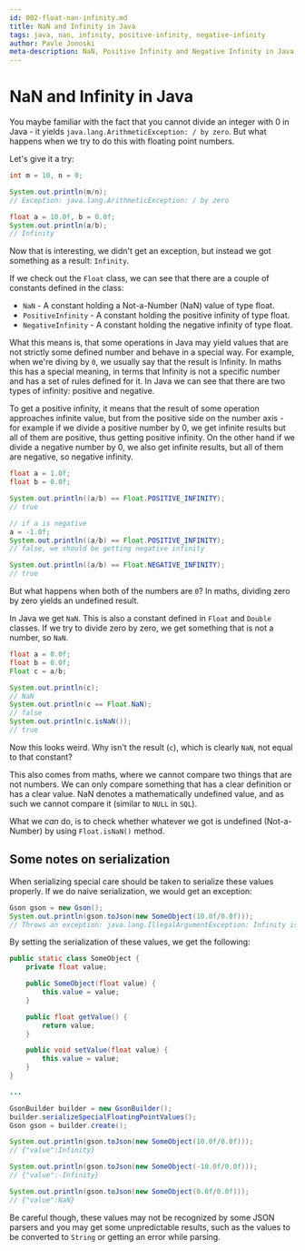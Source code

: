 ```yaml
---
id: 002-float-nan-infinity.md
title: NaN and Infinity in Java
tags: java, nan, infinity, positive-infinity, negative-infinity
author: Pavle Jonoski
meta-description: NaN, Positive Infinity and Negative Infinity in Java
---
```


# NaN and Infinity in Java

You maybe familiar with the fact that you cannot divide an integer with 0 in Java - it yields `java.lang.ArithmeticException: / by zero`.
But what happens when we try to do this with floating point numbers.

Let's give it a try:

```java
int m = 10, n = 0;

System.out.println(m/n);
// Exception: java.lang.ArithmeticException: / by zero

float a = 10.0f, b = 0.0f;
System.out.println(a/b);
// Infinity

```

Now that is interesting, we didn't get an exception, but instead we got something as a result: `Infinity`.

If we check out the `Float` class, we can see that there are a couple of constants defined in the class:

* `NaN` - A constant holding a Not-a-Number (NaN) value of type float.
* `PositiveInfinity` - A constant holding the positive infinity of type float.
* `NegativeInfinity` - A constant holding the negative infinity of type float.

What this means is, that some operations in Java may yield values that are not strictly some defined number and behave in a special way.
For example, when we're diving by `0`, we usually say that the result is Infinity. In maths this has a special meaning, in terms that
Infinity is not a specific number and has a set of rules defined for it. In Java we can see that there are two types of infinity: positive and negative.

To get a positive infinity, it means that the result of some operation approaches infinite value, but from the positive side on the number axis - for
example if we divide a positive number by 0, we get infinite results but all of them are positive, thus getting positive infinity.
On the other hand if we divide a negative number by 0, we also get infinite results, but all of them are negative, so negative infinity.

```java
float a = 1.0f;
float b = 0.0f;

System.out.println((a/b) == Float.POSITIVE_INFINITY);
// true

// if a is negative
a = -1.0f;
System.out.println((a/b) == Float.POSITIVE_INFINITY);
// false, we should be getting negative infinity

System.out.println((a/b) == Float.NEGATIVE_INFINITY);
// true

```


But what happens when both of the numbers are `0`? In maths, dividing zero by zero yields an undefined result.

In Java we get `NaN`. This is also a constant defined in `Float` and `Double` classes.
If we try to divide zero by zero, we get something that is not a number, so `NaN`.

```java
float a = 0.0f;
float b = 0.0f;
Float c = a/b;

System.out.println(c);
// NaN
System.out.println(c == Float.NaN);
// false
System.out.println(c.isNaN());
// true
```

Now this looks weird. Why isn't the result (`c`), which is clearly `NaN`, not equal to that constant?

This also comes from maths, where we cannot compare two things that are not numbers. We can only compare something that has 
a clear definition or has a clear value. NaN denotes a mathematically undefined value, and as such we cannot compare it (similar to `NULL` in `SQL`).

What we *can* do, is to check whether whatever we got is undefined (Not-a-Number) by using `Float.isNaN()` method.

## Some notes on serialization

When serializing special care should be taken to serialize these values properly.
If we do naive serialization, we would get an exception:

```java
Gson gson = new Gson();
System.out.println(gson.toJson(new SomeObject(10.0f/0.0f)));
// Throws an exception: java.lang.IllegalArgumentException: Infinity is not a valid double value as per JSON specification. To override this behavior, use GsonBuilder.serializeSpecialFloatingPointValues() method.
```

By setting the serialization of these values, we get the following:

```java
public static class SomeObject {
    private float value;

    public SomeObject(float value) {
        this.value = value;
    }

    public float getValue() {
        return value;
    }

    public void setValue(float value) {
        this.value = value;
    }
}

...

GsonBuilder builder = new GsonBuilder();
builder.serializeSpecialFloatingPointValues();
Gson gson = builder.create();

System.out.println(gson.toJson(new SomeObject(10.0f/0.0f)));
// {"value":Infinity}

System.out.println(gson.toJson(new SomeObject(-10.0f/0.0f)));
// {"value":-Infinity}

System.out.println(gson.toJson(new SomeObject(0.0f/0.0f)));
// {"value":NaN}
```

Be careful though, these values may not be recognized by some JSON parsers and you may get some unpredictable results, such as
the values to be converted to `String` or getting an error while parsing.
